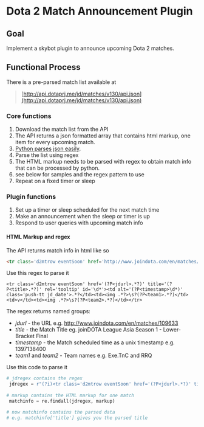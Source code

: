 # Dota 2 Match Announcement Plugin

## Goal

Implement a skybot plugin to announce upcoming Dota 2 matches.

## Functional Process

There is a pre-parsed match list available at

> [http://api.dotaprj.me/jd/matches/v130/api.json](http://api.dotaprj.me/jd/matches/v130/api.json)

### Core functions

1. Download the match list from the API
  1. The API returns a json formatted array that contains html markup, one item for every upcoming match. 
  2. [Python parses json easily](https://gist.github.com/Gunio/1294675). 
2. Parse the list using regex
  1. The HTML markup needs to be parsed with regex to obtain match info that can be processed by python.
  2. see below for samples and the regex pattern to use
3. Repeat on a fixed timer or sleep

### Plugin functions

1. Set up a timer or sleep scheduled for the next match time
2. Make an announcement when the sleep or timer is up
3. Respond to user queries with upcoming match info


#### HTML Markup and regex

The API returns match info in html like so

```html
<tr class='d2mtrow eventSoon' href='http://www.joindota.com/en/matches/109633' title='joinDOTA League Asia Season 1 - Lower-Bracket Final' rel='tooltip' id='109633'><td alt='1397138400' class='push-tt jd_date'>23m</td><td><img src='http://flags.cdn.gamesports.net/ph.gif' title='Philippines' width='14px' height='9px'>  Exe.TnC</td><td>v</td><td><img title='Indonesia' src='http://flags.cdn.gamesports.net/id.gif' width='14px' height='9px'>  RRQ</td></tr>
```

Use this regex to parse it

```
<tr class='d2mtrow eventSoon' href='(?P<jdurl>.*?)' title='(?P<title>.*?)' rel='tooltip' id='\d*'><td alt='(?P<timestamp>\d*)' class='push-tt jd_date'>.*?</td><td><img .*?>\s?(?P<team1>.*?)</td><td>v</td><td><img .*?>\s?(?P<team2>.*?)</td></tr>
```

The regex returns named groups:

* *jdurl* - the URL e.g. http://www.joindota.com/en/matches/109633
* *title* - the Match Title eg. joinDOTA League Asia Season 1 - Lower-Bracket Final
* *timestamp* - the Match scheduled time as a unix timestamp e.g. 1397138400
* *team1* and *team2* - Team names e.g. Exe.TnC and RRQ

Use this code to parse it

```python
# jdregex contains the regex
 jdregex = r"(?i)<tr class='d2mtrow eventSoon' href='(?P<jdurl>.*?)' title='(?P<title>.*?)' rel='tooltip' id='\d*'><td alt='(?P<timestamp>\d*)' class='push-tt jd_date'>.*?</td><td><img .*?>\s?(?P<team1>.*?)</td><td>v</td><td><img .*?>\s?(?P<team2>.*?)</td></tr>"
 
# markup contains the HTML markup for one match
 matchinfo = re.findall(jdregex, markup)

# now matchinfo contains the parsed data
# e.g. matchinfo['title'] gives you the parsed title
```
